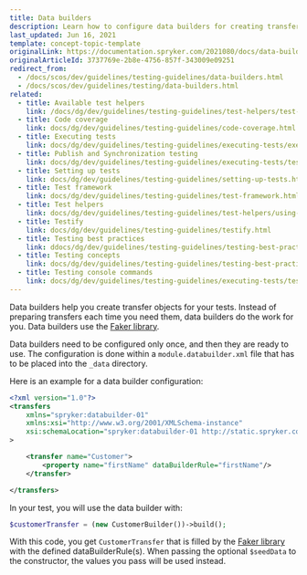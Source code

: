 ```yaml
---
title: Data builders
description: Learn how to configure data builders for creating transfer objects for your tests.
last_updated: Jun 16, 2021
template: concept-topic-template
originalLink: https://documentation.spryker.com/2021080/docs/data-builders
originalArticleId: 3737769e-2b8e-4756-857f-343009e09251
redirect_from:
  - /docs/scos/dev/guidelines/testing-guidelines/data-builders.html
  - /docs/scos/dev/guidelines/testing/data-builders.html
related:
  - title: Available test helpers
    link: /docs/dg/dev/guidelines/testing-guidelines/test-helpers/test-helpers.html
  - title: Code coverage
    link: docs/dg/dev/guidelines/testing-guidelines/code-coverage.html
  - title: Executing tests
    link: docs/dg/dev/guidelines/testing-guidelines/executing-tests/executing-tests.html
  - title: Publish and Synchronization testing
    link: docs/dg/dev/guidelines/testing-guidelines/executing-tests/testing-the-publish-and-synchronization-process.html
  - title: Setting up tests
    link: docs/dg/dev/guidelines/testing-guidelines/setting-up-tests.html
  - title: Test framework
    link: docs/dg/dev/guidelines/testing-guidelines/test-framework.html
  - title: Test helpers
    link: docs/dg/dev/guidelines/testing-guidelines/test-helpers/using-test-helpers.html
  - title: Testify
    link: docs/dg/dev/guidelines/testing-guidelines/testify.html
  - title: Testing best practices
    link: ddocs/dg/dev/guidelines/testing-guidelines/testing-best-practices/best-practices-for-effective-testing.html
  - title: Testing concepts
    link: docs/dg/dev/guidelines/testing-guidelines/testing-best-practices/testing-concepts.html
  - title: Testing console commands
    link: docs/dg/dev/guidelines/testing-guidelines/executing-tests/test-console-commands.html
---
```


Data builders help you create transfer objects for your tests. Instead of preparing transfers each time you need them, data builders do the work for you. Data builders use the [Faker library](https://github.com/fzaninotto/Faker).

Data builders need to be configured only once, and then they are ready to use. The configuration is done within a `module.databuilder.xml` file that has to be placed into the `_data` directory.

Here is an example for a data builder configuration:

```xml
<?xml version="1.0"?>
<transfers
    xmlns="spryker:databuilder-01"
    xmlns:xsi="http://www.w3.org/2001/XMLSchema-instance"
    xsi:schemaLocation="spryker:databuilder-01 http://static.spryker.com/databuilder-01.xsd"
>

    <transfer name="Customer">
        <property name="firstName" dataBuilderRule="firstName"/>
    </transfer>

</transfers>
```

In your test, you will use the data builder with:

```php
$customerTransfer = (new CustomerBuilder())->build();
```

With this code, you get `CustomerTransfer` that is filled by the [Faker library](https://github.com/fzaninotto/Faker) with the defined dataBuilderRule(s). When passing the optional `$seedData` to the constructor, the values you pass will be used instead.
